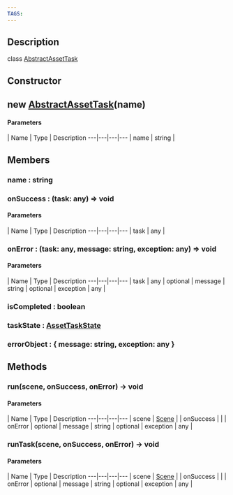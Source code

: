 ```yaml
---
TAGS:
---
```

## Description

class [AbstractAssetTask](/classes/3.1/AbstractAssetTask)



## Constructor

## new [AbstractAssetTask](/classes/3.1/AbstractAssetTask)(name)



#### Parameters
 | Name | Type | Description
---|---|---|---
 | name | string | 

## Members

### name : string


### onSuccess : (task: any) =&gt; void



#### Parameters
 | Name | Type | Description
---|---|---|---
 | task | any | 

### onError : (task: any, message: string, exception: any) =&gt; void



#### Parameters
 | Name | Type | Description
---|---|---|---
 | task | any | 
optional | message | string | 
optional | exception | any | 
### isCompleted : boolean


### taskState : [AssetTaskState](/classes/3.1/AssetTaskState)


### errorObject : { message: string,  exception: any }


## Methods

### run(scene, onSuccess, onError) &rarr; void



#### Parameters
 | Name | Type | Description
---|---|---|---
 | scene | [Scene](/classes/3.1/Scene) | 
 | onSuccess |  | 
 | onError | optional | message | string | 
optional | exception | any | 

### runTask(scene, onSuccess, onError) &rarr; void



#### Parameters
 | Name | Type | Description
---|---|---|---
 | scene | [Scene](/classes/3.1/Scene) | 
 | onSuccess |  | 
 | onError | optional | message | string | 
optional | exception | any | 

